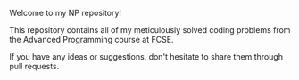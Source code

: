 Welcome to my NP repository!

This repository contains all of my meticulously
solved coding problems from the Advanced Programming course at FCSE.

If you have any ideas or suggestions, don't hesitate to share them through pull requests.
